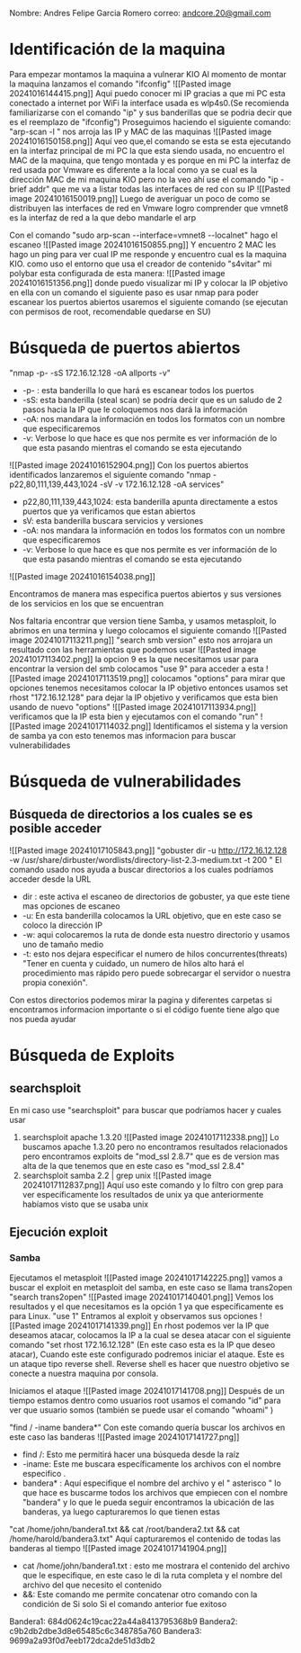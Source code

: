 Nombre: Andres Felipe Garcia Romero 
correo: andcore.20@gmail.com
# Identificación de la maquina
Para empezar montamos la maquina a vulnerar KIO
Al momento de montar la maquina lanzamos el comando "ifconfig"
![[Pasted image 20241016144415.png]]
Aqui puedo conocer mi IP gracias a que mi PC esta conectado a internet por WiFi la interface usada es wlp4s0.(Se recomienda familiarizarse con el comando "ip" y sus banderillas que se podria decir que es el reemplazo de "ifconfig")
Proseguimos haciendo el siguiente comando:
"arp-scan -l " nos arroja las IP y MAC de las maquinas
![[Pasted image 20241016150158.png]]
Aquí veo que,el comando se esta se esta ejecutando en la interfaz principal de mi PC la que esta siendo usada, no encuentro el MAC de la maquina, que tengo montada y es porque en mi PC la interfaz de red usada por Vmware es diferente a la local
como ya se cual es la dirección MAC de mi maquina KIO pero no la veo ahí use el comando "ip -brief addr" que me va a listar todas las interfaces de red con su IP 
![[Pasted image 20241016150019.png]]
Luego de averiguar un poco de como se distribuyen las interfaces de red en Vmware logro comprender que vmnet8 es la interfaz de red a la que debo mandarle el arp

Con el comando "sudo arp-scan --interface=vmnet8 --localnet" hago el escaneo 
![[Pasted image 20241016150855.png]]
Y encuentro 2 MAC les hago un ping para ver cual IP me responde y encuentro cual es la maquina KIO.
como uso el entorno que usa el creador de contenido "s4vitar" mi polybar esta configurada de esta manera: 
![[Pasted image 20241016151356.png]]
donde puedo visualizar mi IP y colocar la IP objetivo en ella con un comando
el siguiente paso es usar nmap para poder escanear los puertos abiertos 
usaremos el siguiente comando (se ejecutan con permisos de root, recomendable quedarse en SU)
# Búsqueda de puertos abiertos
"nmap -p- -sS 172.16.12.128 -oA allports -v"
- -p- : esta banderilla lo que hará es escanear todos los puertos
- -sS: esta banderilla (steal scan) se podría decir que es un saludo de 2 pasos hacia la IP que le coloquemos nos dará la información 
- -oA: nos mandara la información en todos los formatos con un nombre que especificaremos 
- -v: Verbose lo que hace es que nos permite es ver información de lo que esta pasando mientras el comando se esta ejecutando 

![[Pasted image 20241016152904.png]]
Con los puertos abiertos identificados lanzaremos el siguiente comando 
"nmap -p22,80,111,139,443,1024 -sV -v 172.16.12.128 -oA services"
- p22,80,111,139,443,1024: esta banderilla apunta directamente a estos puertos que ya verificamos que estan abiertos 
- sV: esta banderilla buscara servicios y versiones
- -oA: nos mandara la información en todos los formatos con un nombre que especificaremos 
- -v: Verbose lo que hace es que nos permite es ver información de lo que esta pasando mientras el comando se esta ejecutando 

![[Pasted image 20241016154038.png]]

Encontramos de manera mas especifica puertos abiertos y sus versiones de los servicios en los que se encuentran 

Nos faltaria encontrar que version tiene Samba, y usamos metasploit, lo abrimos en una termina y luego colocamos el siguiente comando 
![[Pasted image 20241017113211.png]]
"search smb version"
esto nos arrojara un resultado con las herramientas que podemos usar
![[Pasted image 20241017113402.png]]
la opcion 9 es la que necesitamos usar para encontrar la version del smb
colocamos "use 9" para acceder a esta 
![[Pasted image 20241017113519.png]]
colocamos "options" para mirar que opciones tenemos 
necesitamos colocar la IP objetivo entonces usamos 
set rhost "172.16.12.128" para dejar la IP objetivo y verificamos que esta bien usando de nuevo "options"
![[Pasted image 20241017113934.png]]
verificamos que la IP esta bien y ejecutamos con el comando "run"
![[Pasted image 20241017114032.png]]
Identificamos el sistema y la version de samba ya con esto tenemos mas informacion para buscar vulnerabilidades 
# Búsqueda de vulnerabilidades

## Búsqueda de directorios a los cuales se es posible acceder
![[Pasted image 20241017105843.png]]
"gobuster dir -u http://172.16.12.128 -w /usr/share/dirbuster/wordlists/directory-list-2.3-medium.txt -t 200 "
El comando usado nos ayuda a buscar directorios a los cuales podríamos acceder desde la URL 
- dir : este activa el escaneo de directorios de gobuster, ya que este tiene mas opciones de escaneo
- -u: En esta banderilla colocamos la URL objetivo, que en este caso se coloco la dirección IP
- -w: aqui colocaremos la ruta de donde esta nuestro directorio y usamos uno de tamaño medio
- -t: esto nos dejara especificar el numero de hilos concurrentes(threats)
  "Tener en cuenta y cuidado, un numero de hilos alto hará el procedimiento mas rápido pero puede sobrecargar el servidor o nuestra propia conexión". 

Con estos directorios podemos mirar la pagina y diferentes carpetas si encontramos informacion importante o si el código fuente tiene algo que nos pueda ayudar 
# Búsqueda de Exploits 

## searchsploit
En mi caso use "searchsploit" para buscar que podríamos hacer y cuales usar

1. searchsploit apache 1.3.20 ![[Pasted image 20241017112338.png]]
Lo buscamos apache 1.3.20 pero no encontramos resultados relacionados pero encontramos exploits de "mod_ssl 2.8.7" que es de version mas alta de la que tenemos que en este caso es "mod_ssl 2.8.4"
2. searchsploit samba 2.2 | grep unix
![[Pasted image 20241017112837.png]]
Aquí uso este comando y lo filtro con grep para ver específicamente los resultados de unix ya que anteriormente habíamos visto que se usaba unix 

## Ejecución exploit 
### Samba
Ejecutamos el metasploit
![[Pasted image 20241017142225.png]]
vamos a buscar el exploit en metasploit del samba, en este caso se llama trans2open
"search trans2open"
![[Pasted image 20241017140401.png]]
Vemos los resultados y el que necesitamos es la opción 1 ya que específicamente es para Linux.
"use 1"
Entramos al exploit y observamos sus opciones
![[Pasted image 20241017141339.png]]
En rhost podemos ver la IP que deseamos atacar, colocamos la IP  a la cual se desea atacar con el siguiente comando 
"set rhost 172.16.12.128" (En este caso esta es la IP que deseo atacar), Cuando este este configurado podremos iniciar el ataque.
Este es un ataque tipo reverse shell.
Reverse shell es hacer que nuestro objetivo se conecte a nuestra maquina por consola.

Iniciamos el ataque
![[Pasted image 20241017141708.png]]
Después de un tiempo estamos dentro como usuarios root
usamos el comando "id" para ver que usuario somos (también se puede usar el comando "whoami" )

"find / -iname bandera*"
Con este comando quería buscar los archivos en este caso las banderas
![[Pasted image 20241017141727.png]]
- find /: Esto me permitirá hacer una búsqueda desde la raíz
- -iname: Este me buscara específicamente los archivos con el nombre especifico .
- bandera* : Aquí especifique el nombre del archivo y el " asterisco " lo que hace es buscarme todos los archivos que empiecen con el nombre "bandera" y lo que le pueda seguir
encontramos la ubicación de las banderas, ya luego capturaremos lo que tienen estas

"cat /home/john/bandera1.txt && cat /root/bandera2.txt && cat /home/harold/bandera3.txt"
Aquí capturaremos el contenido de todas las banderas al tiempo 
![[Pasted image 20241017141904.png]]
- cat /home/john/bandera1.txt : esto me mostrara el contenido del archivo que le especifique, en este caso le di la ruta completa y el nombre del archivo del que necesito el contenido
- &&: Este comando me permite concatenar otro comando con la condición de Si solo Si el comando anterior fue exitoso 

Bandera1: 684d0624c19cac22a44a8413795368b9
Bandera2: c9b2db2dbe3d8e65485c6c348785a760
Bandera3: 9699a2a93f0d7eeb172dca2de51d3db2




